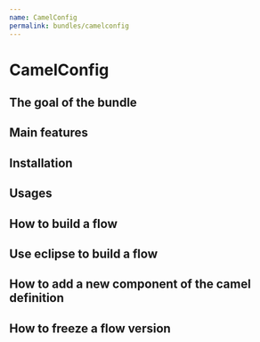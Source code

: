 ```yaml
---
name: CamelConfig
permalink: bundles/camelconfig
---
```


# CamelConfig

## The goal of the bundle
## Main features
## Installation
## Usages
## How to build a flow
## Use eclipse to build a flow
## How to add a new component of the camel definition
## How to freeze a flow version


